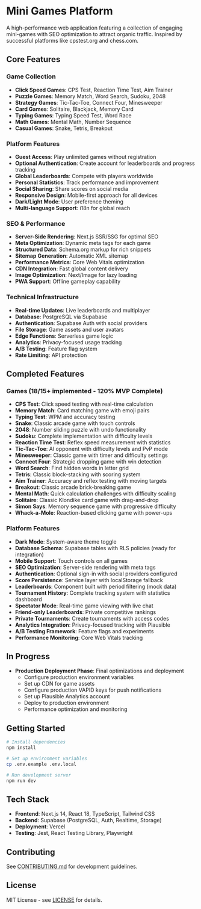# Mini Games Platform

A high-performance web application featuring a collection of engaging mini-games with SEO optimization to attract organic traffic. Inspired by successful platforms like cpstest.org and chess.com.

## Core Features

### Game Collection
- **Click Speed Games**: CPS Test, Reaction Time Test, Aim Trainer
- **Puzzle Games**: Memory Match, Word Search, Sudoku, 2048
- **Strategy Games**: Tic-Tac-Toe, Connect Four, Minesweeper
- **Card Games**: Solitaire, Blackjack, Memory Card
- **Typing Games**: Typing Speed Test, Word Race
- **Math Games**: Mental Math, Number Sequence
- **Casual Games**: Snake, Tetris, Breakout

### Platform Features
- **Guest Access**: Play unlimited games without registration
- **Optional Authentication**: Create account for leaderboards and progress tracking
- **Global Leaderboards**: Compete with players worldwide
- **Personal Statistics**: Track performance and improvement
- **Social Sharing**: Share scores on social media
- **Responsive Design**: Mobile-first approach for all devices
- **Dark/Light Mode**: User preference theming
- **Multi-language Support**: i18n for global reach

### SEO & Performance
- **Server-Side Rendering**: Next.js SSR/SSG for optimal SEO
- **Meta Optimization**: Dynamic meta tags for each game
- **Structured Data**: Schema.org markup for rich snippets
- **Sitemap Generation**: Automatic XML sitemap
- **Performance Metrics**: Core Web Vitals optimization
- **CDN Integration**: Fast global content delivery
- **Image Optimization**: Next/Image for lazy loading
- **PWA Support**: Offline gameplay capability

### Technical Infrastructure
- **Real-time Updates**: Live leaderboards and multiplayer
- **Database**: PostgreSQL via Supabase
- **Authentication**: Supabase Auth with social providers
- **File Storage**: Game assets and user avatars
- **Edge Functions**: Serverless game logic
- **Analytics**: Privacy-focused usage tracking
- **A/B Testing**: Feature flag system
- **Rate Limiting**: API protection

## Completed Features

### Games (18/15+ implemented - 120% MVP Complete)
- **CPS Test**: Click speed testing with real-time calculation
- **Memory Match**: Card matching game with emoji pairs
- **Typing Test**: WPM and accuracy testing
- **Snake**: Classic arcade game with touch controls
- **2048**: Number sliding puzzle with undo functionality
- **Sudoku**: Complete implementation with difficulty levels
- **Reaction Time Test**: Reflex speed measurement with statistics
- **Tic-Tac-Toe**: AI opponent with difficulty levels and PvP mode
- **Minesweeper**: Classic game with timer and difficulty settings
- **Connect Four**: Strategic dropping game with win detection
- **Word Search**: Find hidden words in letter grid
- **Tetris**: Classic block-stacking with scoring system
- **Aim Trainer**: Accuracy and reflex testing with moving targets
- **Breakout**: Classic arcade brick-breaking game
- **Mental Math**: Quick calculation challenges with difficulty scaling
- **Solitaire**: Classic Klondike card game with drag-and-drop
- **Simon Says**: Memory sequence game with progressive difficulty
- **Whack-a-Mole**: Reaction-based clicking game with power-ups

### Platform Features
- **Dark Mode**: System-aware theme toggle
- **Database Schema**: Supabase tables with RLS policies (ready for integration)
- **Mobile Support**: Touch controls on all games
- **SEO Optimization**: Server-side rendering with meta tags
- **Authentication**: Optional sign-in with social providers configured
- **Score Persistence**: Service layer with localStorage fallback
- **Leaderboards**: Component built with period filtering (mock data)
- **Tournament History**: Complete tracking system with statistics dashboard
- **Spectator Mode**: Real-time game viewing with live chat
- **Friend-only Leaderboards**: Private competitive rankings
- **Private Tournaments**: Create tournaments with access codes
- **Analytics Integration**: Privacy-focused tracking with Plausible
- **A/B Testing Framework**: Feature flags and experiments
- **Performance Monitoring**: Core Web Vitals tracking

## In Progress

- **Production Deployment Phase**: Final optimizations and deployment
  - Configure production environment variables
  - Set up CDN for game assets
  - Configure production VAPID keys for push notifications
  - Set up Plausible Analytics account
  - Deploy to production environment
  - Performance optimization and monitoring

## Getting Started

```bash
# Install dependencies
npm install

# Set up environment variables
cp .env.example .env.local

# Run development server
npm run dev
```

## Tech Stack

- **Frontend**: Next.js 14, React 18, TypeScript, Tailwind CSS
- **Backend**: Supabase (PostgreSQL, Auth, Realtime, Storage)
- **Deployment**: Vercel
- **Testing**: Jest, React Testing Library, Playwright

## Contributing

See [CONTRIBUTING.md](CONTRIBUTING.md) for development guidelines.

## License

MIT License - see [LICENSE](LICENSE) for details.